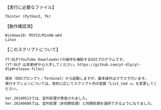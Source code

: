 【実行に必要なファイル】

	Tkinter (Python3, Tk)

【動作確認済】

	Windows10: MSYS2/MinGW-w64
	Linux

【このスクリプトについて】

	YT-DLP(YouTube Downloader)の操作を補助するGUIプログラムです。
	(YT-DLP は本家HPから入手してください。https://github.com/yt-dlp/yt-dlp#release-files)

	端末（DOSプロンプト／Terminal）から起動しますが、基本操作はマウスで行います。
	実行オプションについては、目的に応じてスクリプト内の変数「List_Cmd =」を変更してください。

 	Ver.20240513では、並列処理が実装されました。
 	Ver.20240606では、並列処理（非同期処理）と同期処理を選択できるようになりました。
